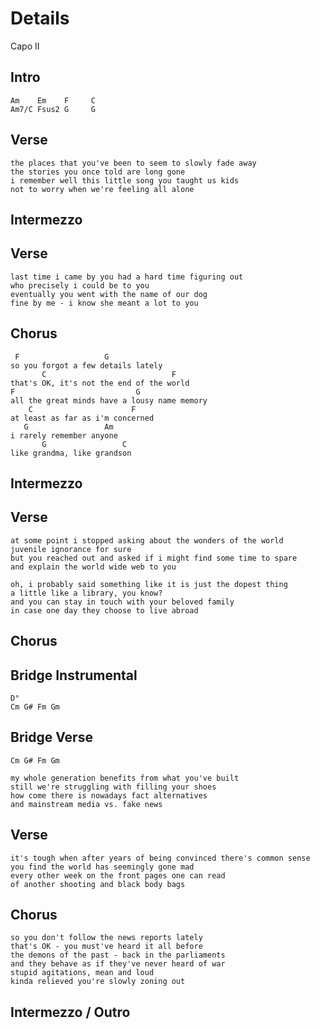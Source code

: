 # Details

Capo II

## Intro

	Am    Em    F     C
	Am7/C Fsus2 G     G

## Verse

	the places that you've been to seem to slowly fade away
	the stories you once told are long gone
	i remember well this little song you taught us kids
	not to worry when we're feeling all alone

## Intermezzo

## Verse

	last time i came by you had a hard time figuring out
	who precisely i could be to you
	eventually you went with the name of our dog
	fine by me - i know she meant a lot to you

## Chorus

	 F                   G
	so you forgot a few details lately
	       C                            F
	that's OK, it's not the end of the world
	F                           G
	all the great minds have a lousy name memory
	    C                      F
	at least as far as i'm concerned
	   G                 Am
	i rarely remember anyone
	       G                 C
	like grandma, like grandson

## Intermezzo

## Verse

	at some point i stopped asking about the wonders of the world
	juvenile ignorance for sure
	but you reached out and asked if i might find some time to spare
	and explain the world wide web to you

	oh, i probably said something like it is just the dopest thing
	a little like a library, you know?
	and you can stay in touch with your beloved family
	in case one day they choose to live abroad

## Chorus

## Bridge Instrumental

	D°
	Cm G# Fm Gm

## Bridge Verse

	Cm G# Fm Gm

	my whole generation benefits from what you've built
	still we're struggling with filling your shoes
	how come there is nowadays fact alternatives
	and mainstream media vs. fake news

## Verse

	it's tough when after years of being convinced there's common sense
	you find the world has seemingly gone mad
	every other week on the front pages one can read
	of another shooting and black body bags

## Chorus

	so you don't follow the news reports lately
	that's OK - you must've heard it all before
	the demons of the past - back in the parliaments
	and they behave as if they've never heard of war
	stupid agitations, mean and loud
	kinda relieved you're slowly zoning out

## Intermezzo / Outro
